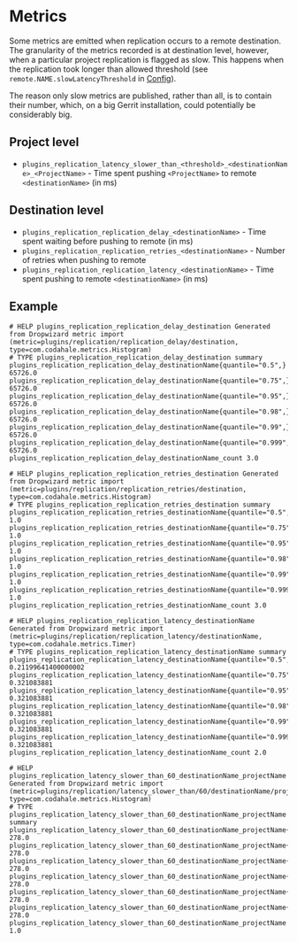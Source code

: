 Metrics
=======

Some metrics are emitted when replication occurs to a remote destination. The
granularity of the metrics recorded is at destination level, however, when a
particular project replication is flagged as slow. This happens when the
replication took longer than allowed threshold (see
`remote.NAME.slowLatencyThreshold` in [Config](config.md)).

The reason only slow metrics are published, rather than all, is to contain their
number, which, on a big Gerrit installation, could potentially be considerably
big.

Project level
-------------

* `plugins_replication_latency_slower_than_<threshold>_<destinationName>_<ProjectName>` - Time spent
  pushing `<ProjectName>` to remote `<destinationName>` (in ms)

Destination level
-----------------

* `plugins_replication_replication_delay_<destinationName>` - Time spent waiting before pushing to
  remote <destinationName> (in ms)
* `plugins_replication_replication_retries_<destinationName>` - Number of retries when pushing to
  remote <destinationName>
* `plugins_replication_replication_latency_<destinationName>` - Time spent pushing to remote
  `<destinationName>` (in ms)

Example
-------

```
# HELP plugins_replication_replication_delay_destination Generated from Dropwizard metric import (metric=plugins/replication/replication_delay/destination, type=com.codahale.metrics.Histogram)
# TYPE plugins_replication_replication_delay_destination summary
plugins_replication_replication_delay_destinationName{quantile="0.5",} 65726.0
plugins_replication_replication_delay_destinationName{quantile="0.75",} 65726.0
plugins_replication_replication_delay_destinationName{quantile="0.95",} 65726.0
plugins_replication_replication_delay_destinationName{quantile="0.98",} 65726.0
plugins_replication_replication_delay_destinationName{quantile="0.99",} 65726.0
plugins_replication_replication_delay_destinationName{quantile="0.999",} 65726.0
plugins_replication_replication_delay_destinationName_count 3.0

# HELP plugins_replication_replication_retries_destination Generated from Dropwizard metric import (metric=plugins/replication/replication_retries/destination, type=com.codahale.metrics.Histogram)
# TYPE plugins_replication_replication_retries_destination summary
plugins_replication_replication_retries_destinationName{quantile="0.5",} 1.0
plugins_replication_replication_retries_destinationName{quantile="0.75",} 1.0
plugins_replication_replication_retries_destinationName{quantile="0.95",} 1.0
plugins_replication_replication_retries_destinationName{quantile="0.98",} 1.0
plugins_replication_replication_retries_destinationName{quantile="0.99",} 1.0
plugins_replication_replication_retries_destinationName{quantile="0.999",} 1.0
plugins_replication_replication_retries_destinationName_count 3.0

# HELP plugins_replication_replication_latency_destinationName Generated from Dropwizard metric import (metric=plugins/replication/replication_latency/destinationName, type=com.codahale.metrics.Timer)
# TYPE plugins_replication_replication_latency_destinationName summary
plugins_replication_replication_latency_destinationName{quantile="0.5",} 0.21199641400000002
plugins_replication_replication_latency_destinationName{quantile="0.75",} 0.321083881
plugins_replication_replication_latency_destinationName{quantile="0.95",} 0.321083881
plugins_replication_replication_latency_destinationName{quantile="0.98",} 0.321083881
plugins_replication_replication_latency_destinationName{quantile="0.99",} 0.321083881
plugins_replication_replication_latency_destinationName{quantile="0.999",} 0.321083881
plugins_replication_replication_latency_destinationName_count 2.0

# HELP plugins_replication_latency_slower_than_60_destinationName_projectName Generated from Dropwizard metric import (metric=plugins/replication/latency_slower_than/60/destinationName/projectName, type=com.codahale.metrics.Histogram)
# TYPE plugins_replication_latency_slower_than_60_destinationName_projectName summary
plugins_replication_latency_slower_than_60_destinationName_projectName{quantile="0.5",} 278.0
plugins_replication_latency_slower_than_60_destinationName_projectName{quantile="0.75",} 278.0
plugins_replication_latency_slower_than_60_destinationName_projectName{quantile="0.95",} 278.0
plugins_replication_latency_slower_than_60_destinationName_projectName{quantile="0.98",} 278.0
plugins_replication_latency_slower_than_60_destinationName_projectName{quantile="0.99",} 278.0
plugins_replication_latency_slower_than_60_destinationName_projectName{quantile="0.999",} 278.0
plugins_replication_latency_slower_than_60_destinationName_projectName 1.0
```

